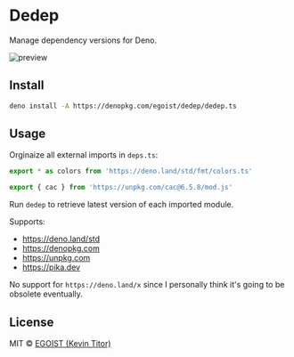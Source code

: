 # Dedep

Manage dependency versions for Deno.

![preview](https://user-images.githubusercontent.com/8784712/82181325-e3e43180-9914-11ea-9274-772696935c61.png)

## Install

```bash
deno install -A https://denopkg.com/egoist/dedep/dedep.ts
```

## Usage

Orginaize all external imports in `deps.ts`:

```ts
export * as colors from 'https://deno.land/std/fmt/colors.ts'

export { cac } from 'https://unpkg.com/cac@6.5.8/mod.js'
```

Run `dedep` to retrieve latest version of each imported module.

Supports:

- https://deno.land/std
- https://denopkg.com
- https://unpkg.com
- https://pika.dev

No support for `https://deno.land/x` since I personally think it's going to be obsolete eventually. 

## License

MIT &copy; [EGOIST (Kevin Titor)](https://github.com/sponsors/egoist)
